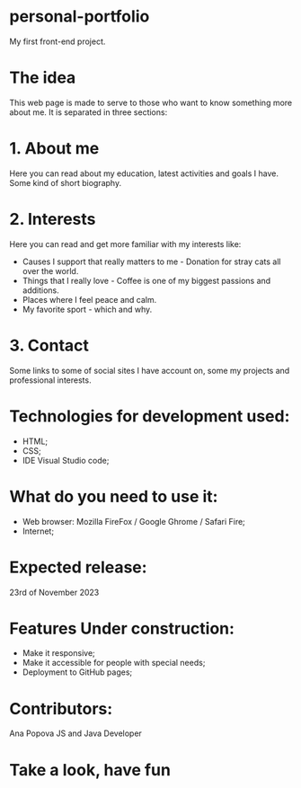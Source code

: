 # personal-portfolio
My first front-end project.

# The idea
This web page is made to serve to those who want to know something more about me.
It is separated in three sections:
 # 1. About me
Here you can read about my education, latest activities and goals I have.
Some kind of short biography.
 # 2. Interests
Here you can read and get more familiar with my interests like:
- Causes I support that really matters to me - Donation for stray cats all over the world.
- Things that I really love - Coffee is one of my biggest passions and additions.
- Places where I feel peace and calm.
- My favorite sport - which and why.
 # 3. Contact
Some links to some of social sites I have account on, some my projects and professional interests.

 # Technologies for development used:
- HTML; 
- CSS;
- IDE Visual Studio code;

# What do you need to use it:
- Web browser: Mozilla FireFox / Google Ghrome / Safari Fire;
- Internet;

# Expected release:
23rd of November 2023

# Features Under construction:
- Make it responsive;
- Make it accessible for people with special needs;
- Deployment to GitHub pages;

# Contributors:
Ana Popova
JS and Java Developer

# Take a look, have fun 
